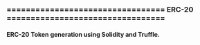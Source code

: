 ### ================================= ERC-20 ================================= ###

#### ERC-20 Token generation using Solidity and Truffle.
